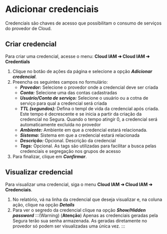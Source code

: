 # Adicionar credenciais

Credenciais são chaves de acesso que possibilitam o consumo de serviços do provedor de Cloud.

## **Criar credencial**

Para criar uma credencial, acesse o menu: **Cloud IAM ➔ Cloud IAM ➔ Credentials**

1. Clique no botão de ações da página e selecione a opção ***Adicionar credencial***.  
2. Preencha os seguintes campos no formulário:  
   * ***Provedor:*** Selecione o provedor onde a credencial deve ser criada  
   * ***Conta:*** Selecione uma das contas cadastradas  
   * ***Usuário/Conta de serviço:*** Selecione o usuário ou a cotna de serviço para qual a credencial será criada  
   * ***TTL (segundos):*** Defina o templ de vida da credencial após criada. Este tempo é decrescente e se inicia a partir da criação da credencial no Segura. Quando o tempo atingir 0, a credencial será automaticamente excluída no provedor  
   * ***Ambiente:*** Ambiente em que a credencial estará relacionada.  
   * ***Sistema:*** Sistema em que a credencial estará relacionada  
   * ***Descrição:*** Opcional. Descrição da credencial  
   * ***Tags:*** Opcional. As tags são utilizadas para facilitar a busca pelas credenciais e segregação nos grupos de acesso  
3. Para finalizar, clique em ***Confirmar***.

## **Visualizar credencial**

Para visualizar uma credencial, siga o menu **Cloud IAM ➔ Cloud IAM ➔ Credenciais**.

1. No relatório, vá na linha da credencial que deseja visualizar e, na coluna ação, clique na opção ***Details***  
2. Para ver o segredo da credencial clique na opção ***Show/Hidden password***
:::(Warning) (**Atenção**)
 Apenas as credenciais geradas pela Segura terão sua senha armazenada. As geradas diretamente no provedor só podem ser visualizadas uma única vez.
:::



